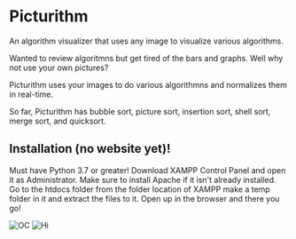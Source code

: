 # Picturithm
An algorithm visualizer that uses any image to visualize various algorithms. 



Wanted to review algoritmns but get tired of the bars and graphs. Well why not use your own pictures? 

Picturithm uses your images to do various algorithmns and normalizes them in real-time. 

So far, Picturithm has bubble sort, picture sort, insertion sort, shell sort, merge sort, and quicksort. 




## Installation (no website yet)! ##

Must have Python 3.7 or greater! 
Download XAMPP Control Panel and open it as Administrator. Make sure to install Apache if it isn't already installed. 
Go to the htdocs folder from the folder location of XAMPP make a temp folder in it and extract the files to it.
Open up in the browser and there you go!

![OC](https://media.giphy.com/media/7GAj6oghidskq1aBoB/giphy.gif) ![Hi](https://media.giphy.com/media/8KcDzQRs0Xo1P0BODs/giphy.gif)
